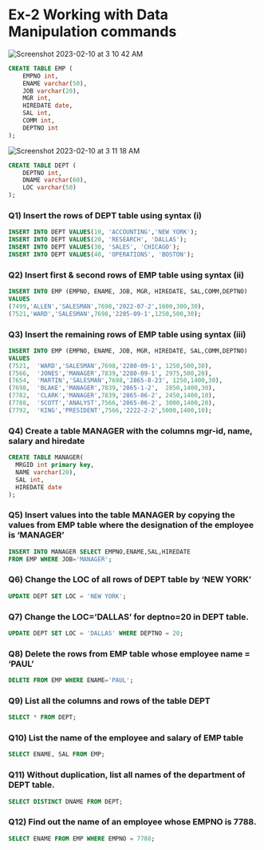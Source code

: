 # Ex-2 Working with Data Manipulation commands

![Screenshot 2023-02-10 at 3 10 42 AM](https://user-images.githubusercontent.com/69889418/217945479-1722f36f-1b18-4a3d-9d29-fd2a9c753832.png)

``` sql
CREATE TABLE EMP (
    EMPNO int,
  	ENAME varchar(50),
    JOB varchar(20),
  	MGR int,
  	HIREDATE date,
  	SAL int,
  	COMM int,
  	DEPTNO int
);
```

![Screenshot 2023-02-10 at 3 11 18 AM](https://user-images.githubusercontent.com/69889418/217945590-4db7b3df-3342-4a49-9554-aecfdc81f27f.png)

``` SQL
CREATE TABLE DEPT (
    DEPTNO int,
    DNAME varchar(60),
    LOC varchar(50)
);
```

### Q1)	Insert the rows of DEPT table using syntax (i)

``` sql
INSERT INTO DEPT VALUES(10,	'ACCOUNTING','NEW YORK');
INSERT INTO DEPT VALUES(20,	'RESEARCH',	'DALLAS');
INSERT INTO DEPT VALUES(30,	'SALES', 'CHICAGO');
INSERT INTO DEPT VALUES(40,	'OPERATIONS', 'BOSTON');
```

### Q2)	Insert first & second rows of EMP table using syntax (ii)

``` sql
INSERT INTO EMP (EMPNO, ENAME, JOB, MGR, HIREDATE, SAL,COMM,DEPTNO)
VALUES 
(7499,'ALLEN','SALESMAN',7698,'2022-07-2',1600,300,30),
(7521,'WARD','SALESMAN',7698,'2205-09-1',1250,500,30);
```

### Q3)	Insert the remaining rows of EMP table using syntax (iii)

``` sql
INSERT INTO EMP (EMPNO, ENAME, JOB, MGR, HIREDATE, SAL,COMM,DEPTNO)
VALUES
(7521,	'WARD','SALESMAN',7698,'2280-09-1',	1250,500,30),
(7566,	'JONES','MANAGER',7839,'2280-09-1',	2975,500,20),
(7654,	'MARTIN','SALESMAN',7698,'2865-8-23', 1250,1400,30),
(7698,	'BLAKE','MANAGER',7839,'2865-1-2',	2850,1400,30),
(7782,	'CLARK','MANAGER',7839,'2865-06-2',	2450,1400,10),
(7788,	'SCOTT','ANALYST',7566,'2065-06-2',	3000,1400,20),
(7792,	'KING','PRESIDENT',7566,'2222-2-2',5000,1400,10);
```

### Q4) Create a table MANAGER with the columns mgr-id, name, salary and hiredate

``` sql
CREATE TABLE MANAGER(
  MRGID int primary key,
  NAME varchar(20),
  SAL int,
  HIREDATE date
);
```

### Q5)	Insert values into the table MANAGER by copying the values from EMP table where the designation of the employee is ‘MANAGER’

``` sql
INSERT INTO MANAGER SELECT EMPNO,ENAME,SAL,HIREDATE
FROM EMP WHERE JOB='MANAGER';
```

### Q6)	Change the LOC of all rows of DEPT table by ‘NEW YORK’

``` sql
UPDATE DEPT SET LOC = 'NEW YORK';
```

### Q7)	Change the LOC=’DALLAS’ for deptno=20 in DEPT table.

``` sql
UPDATE DEPT SET LOC = 'DALLAS' WHERE DEPTNO = 20;
```

### Q8) Delete the rows from EMP table whose employee name = ‘PAUL’

``` SQL
DELETE FROM EMP WHERE ENAME='PAUL';
```

### Q9) List all the columns and rows of the table DEPT

``` SQL
SELECT * FROM DEPT;
```

### Q10) List the name of the employee and salary of EMP table

``` SQL
SELECT ENAME, SAL FROM EMP;
```

### Q11) Without duplication, list all names of the department of DEPT table.

``` SQL
SELECT DISTINCT DNAME FROM DEPT;
```

### Q12) Find out the name of an employee whose EMPNO is 7788.

``` sql
SELECT ENAME FROM EMP WHERE EMPNO = 7788;
```
